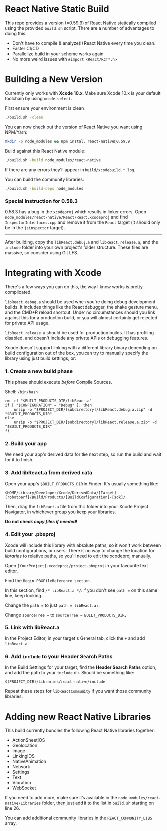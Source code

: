# React Native Static Build

This repo provides a version (=0.59.9) of React Native statically
compiled using the provided `build.sh` script. There are a number of
advantages to doing this:

- Don't have to compile & analyze(!) React Native every time you clean.
- Faster CI/CD
- Parallelize build in your scheme works again
- No more weird issues with `#import <React/RCT*.h>`

# Building a New Version

Currently only works with **Xcode 10.x**. Make sure Xcode 10.x is your
default toolchain by using `xcode-select`.

First ensure your environment is clean.

```sh
./build.sh -clean
```

You can now check out the version of React Native you want using NPM/Yarn:

```sh
mkdir -p node_modules && npm install react-native@0.59.9
```

Build against this React Native module:

```sh
./build.sh -build node_modules/react-native
```

If there are any errors they'll appear in `build/xcodebuild.*.log`.

You can build the community libraries:

```sh
./build.sh -build-deps node_modules
```

### Special Instruction for 0.58.3

0.58.3 has a bug in the `xcodeproj` which results in linker errors. Open
`node_modules/react-native/React/React.xcodeproj` and find
`InspectorInterfaces.cpp` and remove it from the `React` target (it should
only be in the `jsinspector` target).

---

After building, copy the `libReact.debug.a` and `libReact.release.a`, and the
`include` folder into your own project's folder structure. These files are
massive, so consider using Git LFS.

# Integrating with Xcode

There's a few ways you can do this, the way I know works is pretty complicated.

`libReact.debug.a` should be used when you're doing debug development builds.
It includes things like the React debugger, the shake gesture menu, and the
CMD+R reload shortcut. Under no circumstances should you link against this for
a production build, or you will almost certainly get rejected for private API
usage.

`libReact.release.a` should be used for production builds. It has profiling
disabled, and doesn't include any private APIs or debugging features.

Xcode doesn't support linking with a different library binary depending on
build configuration out of the box, you can try to manually specify the library
using just build settings, or:

### 1. Create a new build phase

This phase should execute _before_ Compile Sources.

Shell: `/bin/bash`

```mkdir -p "$BUILT_PRODUCTS_DIR"
rm -rf "$BUILT_PRODUCTS_DIR/libReact.a"
if [ "$CONFIGURATION" = "Debug" ]; then
    unzip -o "$PROJECT_DIR/[subdirectory]/libReact.debug.a.zip" -d "$BUILT_PRODUCTS_DIR"
else
    unzip -o "$PROJECT_DIR/[subdirectory]/libReact.release.a.zip" -d "$BUILT_PRODUCTS_DIR"
fi
```

### 2. Build your app

We need your app's derived data for the next step, so run the build and wait
for it to finish.

### 3. Add libReact.a from derived data

Open your app's `$BUILT_PRODUCTS_DIR` in Finder. It's usually something like:

    $HOME/Library/Developer/Xcode/DerivedData/[Target]-[robotbarf]/Build/Products/[BuildConfiguration]-[sdk]/

Then, drag the `libReact.a` file from this folder into your Xcode Project
Navigator, in whichever group you keep your libraries.

**Do not check _copy files if needed_!**

### 4. Edit your .pbxproj

Xcode will include this library with absolute paths, so it won't work between
build configurations, or users. There is no way to change the location for
_libraries_ to relative paths, so you'll need to edit the xcodeproj manually.

Open `[YourProject].xcodeproj/project.pbxproj` in your favourite text editor.

Find the `Begin PBXFileReference section`.

In this section, find `/* libReact.a */`. If you don't see `path =` on this
same line, keep looking.

Change the `path =` to just `path = libReact.a;`.

Change `sourceTree =` to `sourceTree = BUILT_PRODUCTS_DIR;`

### 5. Link with libReact.a

In the Project Editor, in your target's General tab, click the `+` and add
`libReact.a`.

### 6. Add `include` to your Header Search Paths

In the Build Settings for your target, find the **Header Search Paths** option,
and add the path to your `include` dir. Should be something like:

    $(PROJECT_DIR)/Libraries/react-native/include

Repeat these steps for `libReactCommunity` if you want those community
libraries.

# Adding new React Native Libraries

This build currently bundles the following React Native libraries together:

- ActionSheetIOS
- Geolocation
- Image
- LinkingIOS
- NativeAnimation
- Network
- Settings
- Text
- Vibration
- WebSocket

If you need to add more, make sure it's available in the
`node_modules/react-native/Libraries` folder, then just add it to the list in
`build.sh` starting on line 26.

You can add additional community libraries in the `REACT_COMMUNITY_LIBS` array.
